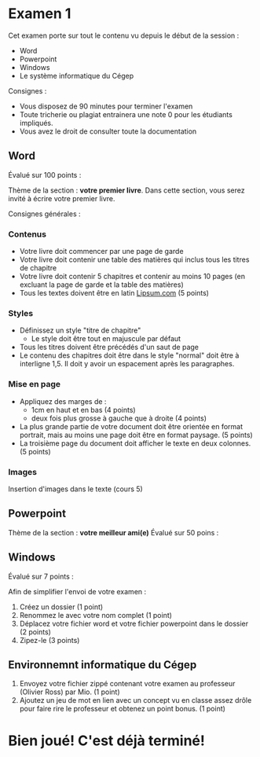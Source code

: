# Examen 1
Cet examen porte sur tout le contenu vu depuis le début de la session :
- Word
- Powerpoint
- Windows
- Le système informatique du Cégep


Consignes :
- Vous disposez de 90 minutes pour terminer l'examen
- Toute tricherie ou plagiat entrainera une note 0 pour les étudiants impliqués.
- Vous avez le droit de consulter toute la documentation

## Word
Évalué sur 100 points :

Thème de la section : __votre premier livre__. Dans cette section, vous serez invité à écrire votre premier livre. 

Consignes générales : 

### Contenus
- Votre livre doit commencer par une page de garde
- Votre livre doit contenir une table des matières qui inclus tous les titres de chapitre
- Votre livre doit contenir 5 chapitres et contenir au moins 10 pages (en excluant la page de garde et la table des matières)
- Tous les textes doivent être en latin [Lipsum.com](https://lipsum.com/feed/html) (5 points)

### Styles
- Définissez un style "titre de chapitre"
  - Le style doit être tout en majuscule par défaut
- Tous les titres doivent être précédés d'un saut de page
- Le contenu des chapitres doit être dans le style "normal" doit être à interligne 1,5. Il doit y avoir un espacement après les paragraphes.

### Mise en page
- Appliquez des marges de :
  - 1cm en haut et en bas (4 points)
  - deux fois plus grosse à gauche que à droite (4 points)
- La plus grande partie de votre document doit être orientée en format portrait, mais au moins une page doit être en format paysage. (5 points)
- La troisième page du document doit afficher le texte en deux colonnes. (5 points)

### Images
Insertion d'images dans le texte (cours 5)

## Powerpoint
Thème de la section : __votre meilleur ami(e)__
Évalué sur 50 poins :

## Windows
Évalué sur 7 points :

Afin de simplifier l'envoi de votre examen : 
1. Créez un dossier (1 point)
2. Renommez le avec votre nom complet (1 point)
3. Déplacez votre fichier word et votre fichier powerpoint dans le dossier (2 points)
4. Zipez-le (3 points)

## Environnemnt informatique du Cégep
1. Envoyez votre fichier zippé contenant votre examen au professeur (Olivier Ross) par Mio. (1 point)
2. Ajoutez un jeu de mot en lien avec un concept vu en classe assez drôle pour faire rire le professeur et obtenez un point bonus. (1 point)

# Bien joué! C'est déjà terminé!
